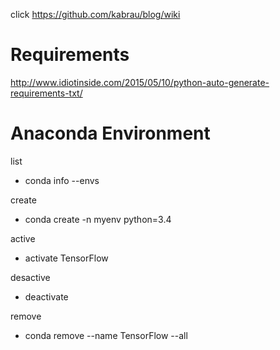 click https://github.com/kabrau/blog/wiki

# Requirements

http://www.idiotinside.com/2015/05/10/python-auto-generate-requirements-txt/

# Anaconda Environment

list
  * conda info --envs

create
  * conda create -n myenv python=3.4

active
  * activate TensorFlow

desactive
 * deactivate
 
remove
 * conda remove --name TensorFlow --all
